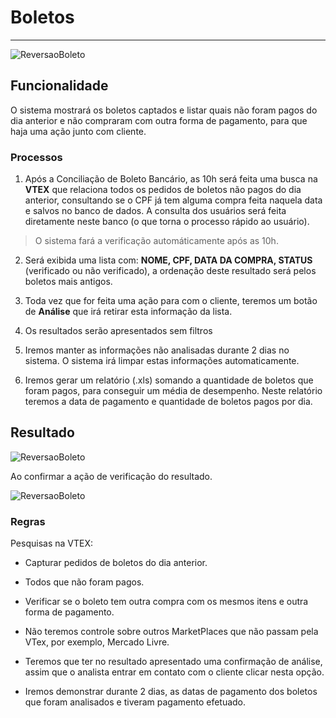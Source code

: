 # Boletos

---

![ReversaoBoleto](http://developers.connectparts.com.br/imagens/reversaoBoletoMKP02.png)

## Funcionalidade

O sistema mostrará os boletos captados e listar quais não foram pagos do dia anterior e não compraram com outra forma de pagamento, para que haja uma ação junto com cliente.

### Processos

1. Após a Conciliação de Boleto Bancário, as 10h será feita uma busca na **VTEX** que relaciona todos os pedidos de boletos não pagos do dia anterior, consultando se o CPF já tem alguma compra feita naquela data e salvos no banco de dados. A consulta dos usuários será feita diretamente neste banco (o que torna o processo rápido ao usuário).
> O sistema fará a verificação automáticamente após as 10h.

2. Será exibida uma lista com: **NOME, CPF, DATA DA COMPRA, STATUS** (verificado ou não verificado), a ordenação deste resultado será pelos boletos mais antigos.

3. Toda vez que for feita uma ação para com o cliente, teremos um botão de **Análise** que irá retirar esta informação da lista.

4. Os resultados serão apresentados sem filtros

5. Iremos manter as informações não analisadas durante 2 dias no sistema. O sistema irá limpar estas informações automaticamente.

6. Iremos gerar um relatório (.xls) somando a quantidade de boletos que foram pagos, para conseguir um média de desempenho. Neste relatório teremos a data de pagamento e quantidade de boletos pagos por dia.

## Resultado

![ReversaoBoleto](http://developers.connectparts.com.br/imagens/reversaoBoletoMKP.png)

Ao confirmar a ação de verificação do resultado.

![ReversaoBoleto](http://developers.connectparts.com.br/imagens/reversaoBoletoMKP03.png)

### Regras

Pesquisas na VTEX:

* Capturar pedidos de boletos do dia anterior.

* Todos que não foram pagos.

* Verificar se o boleto tem outra compra com os mesmos itens e outra forma de pagamento.

* Não teremos controle sobre outros MarketPlaces que não passam pela VTex, por exemplo, Mercado Livre.

* Teremos que ter no resultado apresentado uma confirmação de análise, assim que o analista entrar em contato com o cliente clicar nesta opção.

* Iremos demonstrar durante 2 dias, as datas de pagamento dos boletos que foram analisados e tiveram pagamento efetuado.



